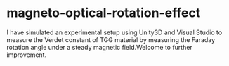 # magneto-optical-rotation-effect
 I have simulated an experimental setup using Unity3D and Visual Studio to measure the Verdet constant of TGG material by measuring the Faraday rotation angle under a steady magnetic field.Welcome to further improvement.
